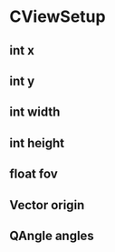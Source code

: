 # CViewSetup

## int x
## int y
## int width
## int height
## float fov
## Vector origin
## QAngle angles
